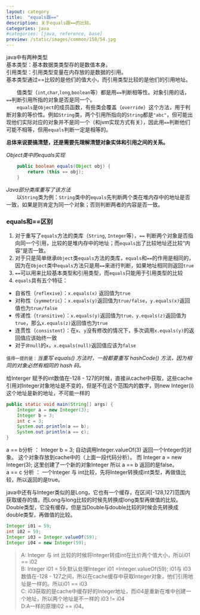 ```yaml
---
layout: category
title:  "equals跟=="
description: 关于equals跟==的比较。
categories: java
#categories: [java, reference, base]
preview: /static/images/common/150/54.jpg
---
```




java中有两种类型  
基本类型：基本数据类类型存的是数值本身。  
引用类型：引用类型变量在内存放的是数据的引用。  
基本类型通过==比较的是他们的值大小，而引用类型比较的是他们的引用地址。

　　值类型（`int`,`char`,`long`,`boolean`等）都是用`==`判断相等性。对象引用的话，`==`判断引用所指的对象是否是同一个。  
　　`equals`是`Object`的成员函数，有些类会覆盖（`override`）这个方法，用于判断对象的等价性。例如`String`类，两个引用所指向的`String`都是`"abc"`，但可能出现他们实际对应的对象并不是同一个（和jvm实现方式有关），因此用`==`判断他们可能不相等，但用`equals`判断一定是相等的。

**总体来说要搞清楚，还是需要先理解清楚对象实体和引用之间的关系。**

*Object类中的equals实现*

````java
	public boolean equals(Object obj) {
	    return (this == obj);
	}
````

*Java部分类库重写了该方法*  
　　以`String`类为例：`String`类中的`equals`先判断两个类在堆内存中的地址是否一致，如果是则肯定为同一个对象；否则判断两者的内容是否一致。

### equals和==区别
1. 对于重写了`equals`方法的类库（`String`, `Integer`等），`==` 判断两个对象是否指向同一个引用，比较的是堆内存中的地址；而`equals`出了比较地址还比较“内容”是否一致。
2. 对于只是简单继承`Object`类`equals`方法的类库，`equals`和`==`的作用是相同的，因为在`Object`类中`equals`方法只是用`==`来进行判断，如果地址相同则返回`true`
3. `==`可以用来比较基本类型和引用类型，而`equals`只能用于引用类型的比较
4. `equals`具有五个特征：
  + 自省性（`reflexive`）：`x.equals(x)` 返回值为`true`
  + 对称性（`symmetric`）：`x.equals(y)`返回值为`true/false`，`y.equals(x)`返回值也为`true/false`
  + 传递性（`transitive`）：`x.equals(y)`返回值为`true，y.equals(z)`返回值为`true`，那么`x.equals(z)`返回值也为`true`
  + 连贯性（`consistent`）：在`x`、`y`没有修改的情况下，多次调用`x.equals(y)`的返回值应该始终一致
  + 对于`非null`的`x`，`x.equals(null)`返回值应该为`false` 
   
``值得一提的是：``*当重写 equals() 方法时，一般都要重写 hashCode() 方法，因为相同的对象必然有相同的 hash 码。*

给Interger 赋予的int数值在-128 - 127的时候，直接从cache中获取，这些cache引用对Integer对象地址是不变的，但是不在这个范围内的数字，则new Integer(i) 这个地址是新的地址，不可能一样的
````java
public static void main(String[] args) {
    Integer a = new Integer(3);
    Integer b = 3;                 
    int c = 3;
    System.out.println(a == b);    
    System.out.println(a == c);    
}
````
a == b分析 ：
Integer b = 3; 自动调用Integer.valueOf(3) 返回一个Integer的对象。 这个对象存放到cache中的（上面一段代码分析）。 而 Integer a = new Integer(3);
这里创建了一个新的对象Integer 所以 a == b 返回的是false。  
a == c 分析 ：
一个Integer 与 int比较，先将Integer转换成int类型，再做值比较，所以返回的是true。  

java中还有与Integer类似的是Long，它也有一个缓存，在区间[-128,127]范围内获取缓存的值，而Long与long比较的时候先转换成long类型再做值的比较。  
Double类型，它没有缓存，但是当Double与double比较的时候会先转换成double类型，再做值的比较。  

````java
Integer i01 = 59;
int i02 = 59;
Integer i03 = Integer.valueOf(59);
Integer i04 = new Integer(59);
````
>A: Integer 与 int 比较的时候将Integer转成int在比价两个值大小，所以i01 == i02  
B: Integer i01 = 59;默认处理Integer i01 =Integer.valueOf(59); i01与 i03数值在-128 - 127之间，所以在cache缓存中获取Integer对象，他们引用地址是一样的。所以i01 == i03   
C: i03获取的是cache中缓存好的Integer地址，而i04是重新在堆中创建一个地址，所以两个地址是不一样的 i03 != i04   
D:A一样的原理i02 == i04。  
